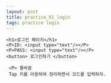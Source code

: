 ```yaml
---
layout: post
title: practice_01_login
tags: practice login
---
```


    <h1>로그인 페이지</h1>
    <P>ID: <input type="text"/></P>
    <P>PASS: <input type="text"/></P>
    <button> 로그인하기 </button>
    
     <P> 줄바꿈
     Tap 키를 이용하여 정리하면서 코드를 입력하자.
